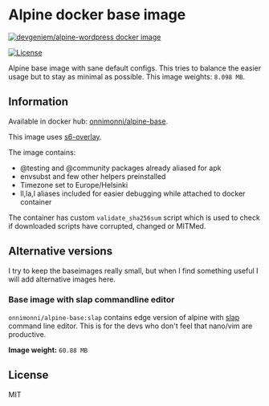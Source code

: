 # Alpine docker base image
[![devgeniem/alpine-wordpress docker image](http://dockeri.co/image/onnimonni/alpine-base)](https://registry.hub.docker.com/u/devgeniem/alpine-base/)

[![License](https://img.shields.io/:license-mit-blue.svg?style=flat-square)](http://badges.mit-license.org)

Alpine base image with sane default configs. This tries to balance the easier usage but to stay as minimal as possible.
This image weights: `8.098 MB`.

## Information
Available in docker hub: [onnimonni/alpine-base](https://hub.docker.com/r/onnimonni/alpine-base/).

This image uses [s6-overlay](https://github.com/just-containers/s6-overlay/#the-docker-way).

The image contains:
* @testing and @community packages already aliased for apk
* envsubst and few other helpers preinstalled
* Timezone set to Europe/Helsinki
* ll,la,l aliases included for easier debugging while attached to docker container

The container has custom `validate_sha256sum` script which is used to check if downloaded scripts have corrupted, changed or MITMed.

## Alternative versions
I try to keep the baseimages really small, but when I find something useful I will add alternative images here.

### Base image with slap commandline editor
`onnimonni/alpine-base:slap` contains edge version of alpine with [slap](https://github.com/slap-editor/slap) command line editor.
This is for the devs who don't feel that nano/vim are productive.

**Image weight:** `60.88 MB`

## License
MIT
